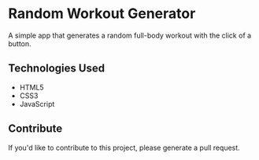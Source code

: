 # Random Workout Generator

 A simple app that generates a random full-body workout with the click of a button. 

## Technologies Used

 - HTML5
 - CSS3
 - JavaScript

## Contribute

If you'd like to contribute to this project, please generate a pull request.

